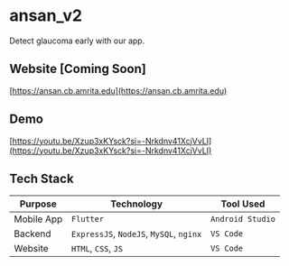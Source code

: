 # ansan_v2

Detect glaucoma early with our app.

## Website [Coming Soon]

[https://ansan.cb.amrita.edu](https://ansan.cb.amrita.edu)

## Demo

[https://youtu.be/Xzup3xKYsck?si=-Nrkdnv41XcjVvLI](https://youtu.be/Xzup3xKYsck?si=-Nrkdnv41XcjVvLI)

## Tech Stack

| Purpose | Technology | Tool Used |
| ------- | ---------- | --------- |
| Mobile App | `Flutter` | `Android Studio` | 
| Backend | `ExpressJS`, `NodeJS`, `MySQL`, `nginx` | `VS Code` | 
| Website | `HTML`, `CSS`, `JS` | `VS Code` |

